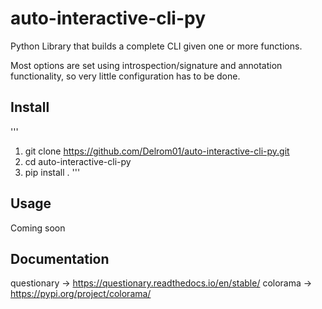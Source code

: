 # auto-interactive-cli-py
Python Library that builds a complete CLI given one or more functions.

Most options are set using introspection/signature and annotation functionality, so very little configuration has to be done.

## Install
'''
1. git clone https://github.com/Delrom01/auto-interactive-cli-py.git
2. cd auto-interactive-cli-py
3. pip install .
'''

## Usage
Coming soon

## Documentation
questionary -> https://questionary.readthedocs.io/en/stable/
colorama -> https://pypi.org/project/colorama/
